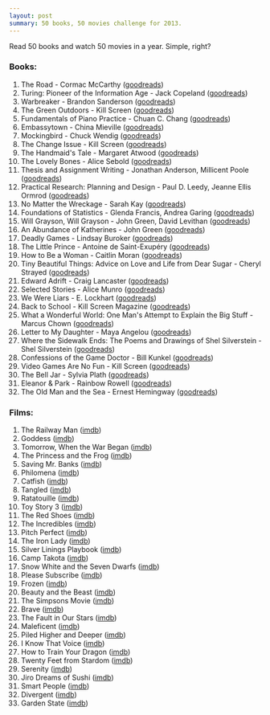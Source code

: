 ```yaml
---
layout: post
summary: 50 books, 50 movies challenge for 2013.
---
```


Read 50 books and watch 50 movies in a year. Simple, right?

### Books: ###

1. The Road - Cormac McCarthy ([goodreads](https://www.goodreads.com/book/show/6746212-the-road))
2. Turing: Pioneer of the Information Age - Jack Copeland ([goodreads](https://www.goodreads.com/book/show/16193364-turing))
3. Warbreaker - Brandon Sanderson ([goodreads](https://www.goodreads.com/book/show/7969594-warbreaker))
4. The Green Outdoors - Kill Screen ([goodreads](https://www.goodreads.com/book/show/19016506-the-green-outdoors))
5. Fundamentals of Piano Practice - Chuan C. Chang ([goodreads](https://www.goodreads.com/book/show/5047972-fundamentals-of-piano-practice))
6. Embassytown - China Mieville ([goodreads](https://www.goodreads.com/book/show/11955654-embassytown))
7. Mockingbird - Chuck Wendig ([goodreads](https://www.goodreads.com/book/show/13108221-mockingbird))
8. The Change Issue - Kill Screen ([goodreads](https://www.goodreads.com/book/show/17879727-the-change-issue))
9. The Handmaid's Tale - Margaret Atwood ([goodreads](https://www.goodreads.com/book/show/8366074-the-handmaid-s-tale))
10. The Lovely Bones - Alice Sebold ([goodreads](https://www.goodreads.com/book/show/12232938-the-lovely-bones))
11. Thesis and Assignment Writing - Jonathan Anderson, Millicent Poole ([goodreads](https://www.goodreads.com/book/show/5698746-thesis-and-assignment-writing))
12. Practical Research: Planning and Design - Paul D. Leedy, Jeanne Ellis Ormrod ([goodreads](https://www.goodreads.com/book/show/19410776-practical-research))
13. No Matter the Wreckage - Sarah Kay ([goodreads](https://www.goodreads.com/book/show/18288210-no-matter-the-wreckage))
14. Foundations of Statistics - Glenda Francis, Andrea Garing ([goodreads](https://www.goodreads.com/book/show/21394623-foundations-of-statistics))
15. Will Grayson, Will Grayson - John Green, David Levithan ([goodreads](https://www.goodreads.com/book/show/6567017-will-grayson-will-grayson))
16. An Abundance of Katherines - John Green ([goodreads](https://www.goodreads.com/book/show/17188744-an-abundance-of-katherines))
17. Deadly Games - Lindsay Buroker ([goodreads](https://www.goodreads.com/book/show/13044650-deadly-games))
18. The Little Prince - Antoine de Saint-Exupéry ([goodreads](https://www.goodreads.com/book/show/157993.The_Little_Prince))
19. How to Be a Woman - Caitlin Moran ([goodreads](https://www.goodreads.com/book/show/10600242-how-to-be-a-woman))
20. Tiny Beautiful Things: Advice on Love and Life from Dear Sugar - Cheryl Strayed ([goodreads](https://www.goodreads.com/book/show/17903275-tiny-beautiful-things))
21. Edward Adrift - Craig Lancaster ([goodreads](https://www.goodreads.com/book/show/17046608-edward-adrift))
22. Selected Stories - Alice Munro ([goodreads](https://www.goodreads.com/book/show/10829420-selected-stories))
23. We Were Liars - E. Lockhart ([goodreads](https://www.goodreads.com/book/show/16143347-we-were-liars))
24. Back to School - Kill Screen Magazine ([goodreads](https://www.goodreads.com/book/show/17879724-back-to-school))
25. What a Wonderful World: One Man's Attempt to Explain the Big Stuff - Marcus Chown ([goodreads](https://www.goodreads.com/book/show/17846866-what-a-wonderful-world))
26. Letter to My Daughter - Maya Angelou ([goodreads](https://www.goodreads.com/book/show/9563894-letter-to-my-daughter))
27. Where the Sidewalk Ends: The Poems and Drawings of Shel Silverstein - Shel Silverstein ([goodreads](https://www.goodreads.com/book/show/30119.Where_the_Sidewalk_Ends))
28. Confessions of the Game Doctor - Bill Kunkel ([goodreads](https://www.goodreads.com/book/show/7454951-confessions-of-the-game-doctor))
29. Video Games Are No Fun - Kill Screen ([goodreads](https://www.goodreads.com/book/show/19016885-video-games-are-no-fun))
30. The Bell Jar - Sylvia Plath ([goodreads](https://www.goodreads.com/book/show/6514.The_Bell_Jar))
31. Eleanor & Park - Rainbow Rowell ([goodreads](https://www.goodreads.com/book/show/15745753-eleanor-park))
32. The Old Man and the Sea - Ernest Hemingway ([goodreads](https://www.goodreads.com/book/show/2165.The_Old_Man_and_the_Sea))

### Films: ###

1. The Railway Man ([imdb](http://www.imdb.com/title/tt2058107/))
2. Goddess ([imdb](http://www.imdb.com/title/tt1860238/))
3. Tomorrow, When the War Began ([imdb](http://www.imdb.com/title/tt1456941/))
4. The Princess and the Frog ([imdb](http://www.imdb.com/title/tt0780521/))
5. Saving Mr. Banks ([imdb](http://www.imdb.com/title/tt2140373/))
6. Philomena ([imdb](http://www.imdb.com/title/tt2431286/))
7. Catfish ([imdb](http://www.imdb.com/title/tt1584016/))
8. Tangled ([imdb](http://www.imdb.com/title/tt0398286/))
9. Ratatouille ([imdb](http://www.imdb.com/title/tt0382932/))
10. Toy Story 3 ([imdb](http://www.imdb.com/title/tt0435761/))
11. The Red Shoes ([imdb](http://www.imdb.com/title/tt0040725/))
12. The Incredibles ([imdb](http://www.imdb.com/title/tt0317705/))
13. Pitch Perfect ([imdb](http://www.imdb.com/title/tt1981677/))
14. The Iron Lady ([imdb](http://www.imdb.com/title/tt1007029/))
15. Silver Linings Playbook ([imdb](http://www.imdb.com/title/tt1045658/))
16. Camp Takota ([imdb](http://www.imdb.com/title/tt3097084))
17. Snow White and the Seven Dwarfs ([imdb](http://www.imdb.com/title/tt0029583/))
18. Please Subscribe ([imdb](http://www.imdb.com/title/tt2368182/))
19. Frozen ([imdb](http://www.imdb.com/title/tt2294629/))
20. Beauty and the Beast ([imdb](http://www.imdb.com/title/tt0101414/))
21. The Simpsons Movie ([imdb](http://www.imdb.com/title/tt0462538/))
22. Brave ([imdb](http://www.imdb.com/title/tt1217209/))
23. The Fault in Our Stars ([imdb](http://www.imdb.com/title/tt2582846/))
24. Maleficent ([imdb](http://www.imdb.com/title/tt1587310/))
25. Piled Higher and Deeper ([imdb](http://www.imdb.com/title/tt2066040/))
26. I Know That Voice ([imdb](http://www.imdb.com/title/tt2113683/))
27. How to Train Your Dragon ([imdb](http://www.imdb.com/title/tt0892769/))
28. Twenty Feet from Stardom ([imdb](http://www.imdb.com/title/tt2396566/))
29. Serenity ([imdb](http://www.imdb.com/title/tt0379786/))
30. Jiro Dreams of Sushi ([imdb](http://www.imdb.com/title/tt1772925/))
31. Smart People ([imdb](http://www.imdb.com/title/tt0858479/))
32. Divergent ([imdb](http://www.imdb.com/title/tt1840309/))
33. Garden State ([imdb](http://www.imdb.com/title/tt0333766/))
